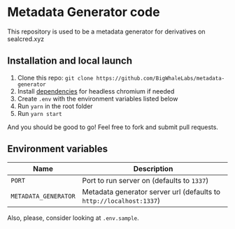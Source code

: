# Metadata Generator code

This repository is used to be a metadata generator for derivatives on sealcred.xyz

## Installation and local launch

1. Clone this repo: `git clone https://github.com/BigWhaleLabs/metadata-generator`
2. Install [dependencies](https://github.com/puppeteer/puppeteer/blob/main/docs/troubleshooting.md#chrome-headless-doesnt-launch-on-unix) for headless chromium if needed
3. Create `.env` with the environment variables listed below
4. Run `yarn` in the root folder
5. Run `yarn start`

And you should be good to go! Feel free to fork and submit pull requests.

## Environment variables

| Name                 | Description                                                         |
| -------------------- | ------------------------------------------------------------------- |
| `PORT`               | Port to run server on (defaults to `1337`)                          |
| `METADATA_GENERATOR` | Metadata generator server url (defaults to `http://localhost:1337`) |

Also, please, consider looking at `.env.sample`.
